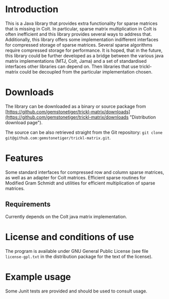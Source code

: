 Introduction
============
This is a Java library that provides extra functionality for sparse matrices that is missing in Colt. In particular, sparse matrix multiplication in Colt is often inefficient and this library provides several ways to address that. Additionally, this library offers some implementation indifferent interfaces for compressed storage of sparse matrices. Several sparse algorithms require compressed storage for performance. It is hoped, that in the future, this library could be further developed as a bridge between the various java matrix implementations (MTJ, Colt, Jama) and a set of standardised interfaces other libraries can depend on. Then libraries that use trickl-matrix could be decoupled from the particular implementation chosen. 

Downloads
=========
The library can be downloaded as a binary or source package from [https://github.com/gemstonetiger/trickl-matrix/downloads](https://github.com/gemstonetiger/trickl-matrix/downloads "Distribution download page").

The source can be also retrieved straight from the Git repository: `git clone git@github.com:gemstonetiger/trickl-matrix.git`.

Features
========
Some standard interfaces for compressed row and column sparse matrices, as well as an adapter for Colt matrices.
Efficient sparse routines for Modified Gram Schmidt and utilities for efficient multiplication of sparse matrices.

Requirements
------------
Currently depends on the Colt java matrix implementation. 

License and conditions of use
=============================
The program is available under GNU General Public License (see file `license-gpl.txt` in the distribution package for the text of the license).

Example usage
=============
Some Junit tests are provided and should be used to consult usage.
